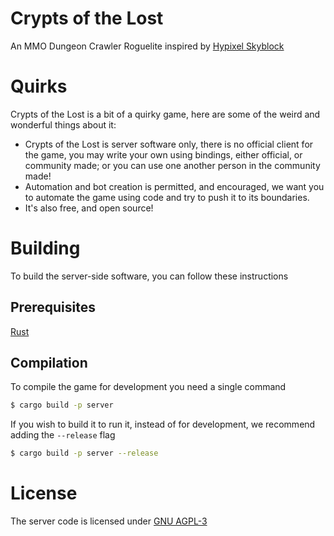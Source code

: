 # Crypts of the Lost
An MMO Dungeon Crawler Roguelite inspired by [Hypixel Skyblock](https://hypixel.net/categories/skyblock.194/)

# Quirks
Crypts of the Lost is a bit of a quirky game, here are some of the weird and wonderful things about it:
- Crypts of the Lost is server software only, there is no official client for the game, you may write your own using bindings, either official, or community made; or you can use one another person in the community made!
- Automation and bot creation is permitted, and encouraged, we want you to automate the game using code and try to push it to its boundaries.
- It's also free, and open source!

# Building
To build the server-side software, you can follow these instructions

## Prerequisites
[Rust](https://www.rust-lang.org/learn/get-started)

## Compilation
To compile the game for development you need a single command
```bash
$ cargo build -p server
```
If you wish to build it to run it, instead of for development, we recommend adding the `--release` flag
```bash
$ cargo build -p server --release
```

# License
The server code is licensed under [GNU AGPL-3](https://www.gnu.org/licenses/agpl-3.0.en.html)
